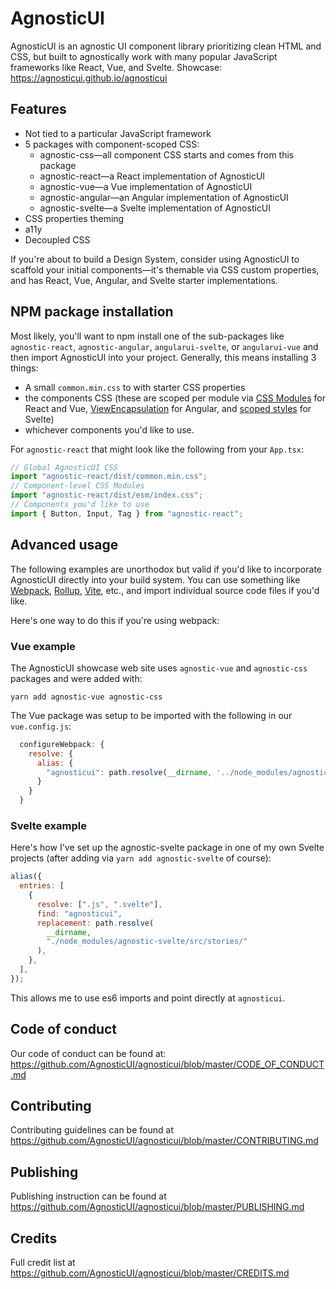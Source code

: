 # AgnosticUI

AgnosticUI is an agnostic UI component library prioritizing clean HTML and CSS, but built to agnostically work with many popular JavaScript frameworks like React, Vue, and Svelte. Showcase: https://agnosticui.github.io/agnosticui

## Features

- Not tied to a particular JavaScript framework
- 5 packages with component-scoped CSS:
  - agnostic-css—all component CSS starts and comes from this package
  - agnostic-react—a React implementation of AgnosticUI
  - agnostic-vue—a Vue implementation of AgnosticUI
  - agnostic-angular—an Angular implementation of AgnosticUI
  - agnostic-svelte—a Svelte implementation of AgnosticUI
- CSS properties theming
- a11y
- Decoupled CSS

If you're about to build a Design System, consider using AgnosticUI to scaffold your initial components—it's themable via CSS custom properties, and has React, Vue, Angular, and Svelte starter implementations.

## NPM package installation

Most likely, you'll want to npm install one of the sub-packages like `agnostic-react`, `agnostic-angular`, `angularui-svelte`, or `angularui-vue` and then import AgnosticUI into your project. Generally, this means installing 3 things:

- A small `common.min.css` to with starter CSS properties
- the components CSS (these are scoped per module via [CSS Modules](https://github.com/css-modules/css-modules) for React and Vue, [ViewEncapsulation](https://angular.io/api/core/ViewEncapsulation) for Angular, and [scoped styles](https://svelte.dev/docs#style) for Svelte)
- whichever components you'd like to use.

For `agnostic-react` that might look like the following from your `App.tsx`:

```js
// Global AgnosticUI CSS
import "agnostic-react/dist/common.min.css";
// Component-level CSS Modules
import "agnostic-react/dist/esm/index.css";
// Components you'd like to use
import { Button, Input, Tag } from "agnostic-react";
```

## Advanced usage

The following examples are unorthodox but valid if you'd like to incorporate
AgnosticUI directly into your build system. You can use something like [Webpack](https://webpack.js.org/), [Rollup](https://rollupjs.org/guide/en/), [Vite](https://vitejs.dev/), etc., and import individual source code files if you'd like.

Here's one way to do this if you're using webpack:

### Vue example

The AgnosticUI showcase web site uses `agnostic-vue` and `agnostic-css` packages and were added with:

```shell
yarn add agnostic-vue agnostic-css
```

The Vue package was setup to be imported with the following in our `vue.config.js`:

```js
  configureWebpack: {
    resolve: {
      alias: {
        "agnosticui": path.resolve(__dirname, '../node_modules/agnostic-vue/src/stories')
      }
    }
  }
```

### Svelte example

Here's how I've set up the agnostic-svelte package in one of my own Svelte projects (after adding via `yarn add agnostic-svelte` of course):

```js
alias({
  entries: [
    {
      resolve: [".js", ".svelte"],
      find: "agnosticui",
      replacement: path.resolve(
        __dirname,
        "./node_modules/agnostic-svelte/src/stories/"
      ),
    },
  ],
});
```

This allows me to use es6 imports and point directly at `agnosticui`.
## Code of conduct

Our code of conduct can be found at: https://github.com/AgnosticUI/agnosticui/blob/master/CODE_OF_CONDUCT.md

## Contributing

Contributing guidelines can be found at https://github.com/AgnosticUI/agnosticui/blob/master/CONTRIBUTING.md

## Publishing

Publishing instruction can be found at https://github.com/AgnosticUI/agnosticui/blob/master/PUBLISHING.md

## Credits

Full credit list at https://github.com/AgnosticUI/agnosticui/blob/master/CREDITS.md
